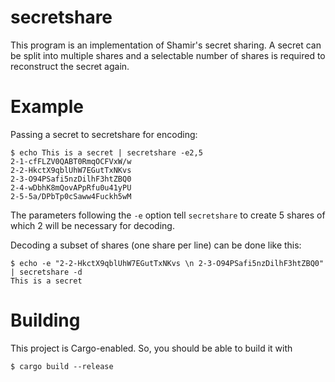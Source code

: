 # secretshare

This program is an implementation of Shamir's secret sharing.
A secret can be split into multiple shares and a selectable number of shares is required to reconstruct the secret again.

# Example

Passing a secret to secretshare for encoding:

```
$ echo This is a secret | secretshare -e2,5
2-1-cfFLZV0QABT0RmqOCFVxW/w
2-2-HkctX9qblUhW7EGutTxNKvs
2-3-O94PSafi5nzDilhF3htZBQ0
2-4-wDbhK8mQovAPpRfu0u41yPU
2-5-5a/DPbTp0cSaww4Fuckh5wM
```

The parameters following the `-e` option tell `secretshare` to create 5 shares of which 2 will be necessary for decoding.

Decoding a subset of shares (one share per line) can be done like this:

```
$ echo -e "2-2-HkctX9qblUhW7EGutTxNKvs \n 2-3-O94PSafi5nzDilhF3htZBQ0" | secretshare -d
This is a secret
```

# Building

This project is Cargo-enabled. So, you should be able to build it with

```
$ cargo build --release
```

